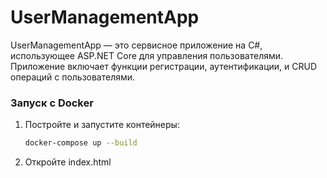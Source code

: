 # UserManagementApp

UserManagementApp — это сервисное приложение на C#, использующее ASP.NET Core для управления пользователями. Приложение включает функции регистрации, аутентификации, и CRUD операций с пользователями.

### Запуск с Docker

1. Постройте и запустите контейнеры:

    ```bash
    docker-compose up --build
    ```

2. Откройте index.html